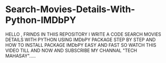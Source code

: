 # Search-Movies-Details-With-Python-IMDbPY
HELLO , FRINDS IN THIIS REPOSITORY I WRITE A CODE SEARCH MOVIES DETAILS WITH PYTHON USING IMDbPY PACKAGE STEP BY STEP AND HOW TO INSTALL PACKAGE IMDbPY EASY AND FAST  SO WATCH THIS VIDEO TILL AND NOW AND SUBSCRIBE MY CHANNAL "TECH MAHASAY"..... 
